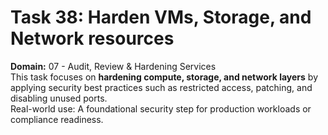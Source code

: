 # Task 38: Harden VMs, Storage, and Network resources
**Domain:** 07 - Audit, Review & Hardening Services  
This task focuses on **hardening compute, storage, and network layers** by applying security best practices such as restricted access, patching, and disabling unused ports.  
Real-world use: A foundational security step for production workloads or compliance readiness.
